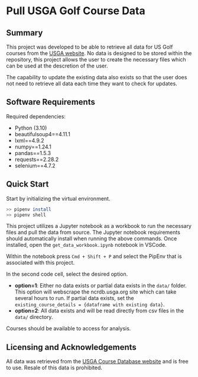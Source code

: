 # Pull USGA Golf Course Data
## Summary
This project was developed to be able to retrieve all data for US Golf courses from the [USGA website](ncrdb.usga.org).  No data is designed to be stored within the repository, this project allows the user to create the necessary files which can be used at the descretion of the user.

The capability to update the existing data also exists so that the user does not need to retrieve all data each time they want to check for updates.

## Software Requirements
Required dependencies:
- Python (3.10)
- beautifulsoup4==4.11.1
- lxml==4.9.2
- numpy==1.24.1
- pandas==1.5.3
- requests==2.28.2
- selenium==4.7.2

## Quick Start
Start by initializing the virtual environment.

```bash
>> pipenv install
>> pipenv shell
```

This project utilizes a Jupyter notebook as a workbook to run the necessary files and pull the data from source.  The Jupyter notebook requirements should automatically install when running the above commands.  Once installed, open the `get_data_workbook.ipynb` notebook in VSCode.  

Within the notebook press `Cmd + Shift + P` and select the PipEnv that is associated with this project.

In the second code cell, select the desired option.
- **option=1**: Either no data exists or partial data exists in the `data/` folder.  This option will webscrape the ncrdb.usga.org site which can take several hours to run.  If partial data exists, set the `existing_course_details = {dataframe with existing data}`.
- **option=2**: All data exists and will be read directly from csv files in the `data/` directory.

Courses should be available to access for analysis.
  
## Licensing and Acknowledgements
All data was retrieved from the [USGA Course Database website](ncrdb.usga.org) and is free to use.  Resale of this data is prohibited.
